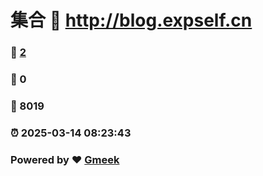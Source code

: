 # 集合 :link: http://blog.expself.cn 
### :page_facing_up: [2](http://blog.expself.cn/tag.html) 
### :speech_balloon: 0 
### :hibiscus: 8019 
### :alarm_clock: 2025-03-14 08:23:43 
### Powered by :heart: [Gmeek](https://github.com/Meekdai/Gmeek)
